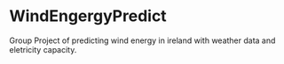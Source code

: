 # WindEngergyPredict
Group Project of predicting wind energy in ireland with weather data and eletricity capacity. 
